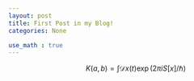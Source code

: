 ```yaml
---
layout: post
title: First Post in my Blog!
categories: None

use_math : true
---
```


$$
K(a, b) = \int \mathcal{D}x(t) \exp(2\pi i S[x]/\hbar)
$$

